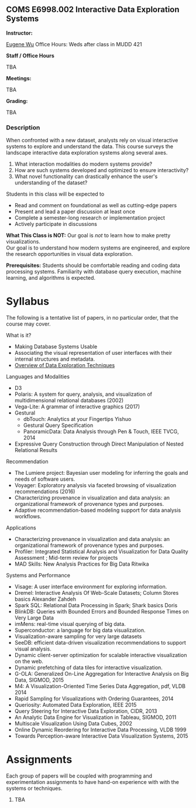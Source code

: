 
## COMS E6998.002  Interactive Data Exploration Systems


<div>
  <!--<div class="row">
    <div class="col-md-2"><b>Units:</b></div>
    <div class="col-md-8"><p>3</p></div>
  </div>-->
  
  <div class="row">
    <div class="col-md-2"><a id="staff" name="staff"></a><b>Instructor:</b></div>
    <div class="col-md-8">
      <p><a href="http://www.eugenewu.net/">Eugene Wu</a>  Office Hours: Weds after class in MUDD 421</p>
    </div>
  </div>
  <div class="row">
    <div class="col-md-2"><b>Staff / Office Hours</b> </div>
    <div class="col-md-8">
      <p>TBA</p>
    </div>
  </div>
  <div class="row">
    <div class="col-md-2"><b>Meetings:</b></div>
    <div class="col-md-8"><p>TBA</p></div>
  </div>
  <div class="row">
    <div class="col-md-2"><b>Grading:</b></div>
    <div class="col-md-8">
    <p>TBA</p>
    </div>
  </div>
</div>


### Description

When confronted with a new dataset, analysts rely on visual interactive systems to explore and understand the data. This course surveys the landscape interactive data exploration systems along several axes. 

1. What interaction modalities do modern systems provide? 
2. How are such systems developed and optimized to ensure interactivity? 
3. What novel functionality can drastically enhance the user's understanding of the dataset? 

Students in this class will be expected to

* Read and comment on foundational as well as cutting-edge papers
* Present and lead a paper discussion at least once
* Complete a semester-long research or implementation project
* Actively participate in discussions

**What This Class is NOT:**  Our goal is *not* to learn how to make pretty visualizations.  
Our goal is to understand how modern systems are engineered, and explore the research opportunities in visual data exploration.

**Prerequisites:** Students should be comfortable reading and coding data processing systems.   Familiarity with database query execution, machine learning, and algorithms is expected.    

# Syllabus

The following is a tentative list of papers, in no particular order, that the course may cover.

What is it?

* Making Database Systems Usable  
* Associating the visual representation of user interfaces with their internal structures and metadata.
* [Overview of Data Exploration Techniques](http://stratos.seas.harvard.edu/files/stratos/files/exploration-tutorial.pdf)

Languages and Modalities

* D3
* Polaris: A system for query, analysis, and visualization of multidimensional relational databases (2002)
* Vega-Lite: A grammar of interactive graphics (2017)
* Gestural
  * dbTouch: Analytics at your Fingertips Yishuo  
  * Gestural Query Specification
  * PanoramicData: Data Analysis through Pen & Touch, IEEE TVCG, 2014
* Expressive Query Construction through Direct Manipulation of Nested Relational Results

Recommendation

* The Lumiere project: Bayesian user modeling for inferring the goals and needs of software users.
* Voyager: Exploratory analysis via faceted browsing of visualization recommendations (2016)
* Characterizing provenance in visualization and data analysis: an organizational framework of provenance types and purposes.
* Adaptive recommendation-based modeling support for data analysis workflows.

Applications

* Characterizing provenance in visualization and data analysis: an organizational framework of provenance types and purposes.
* Profiler: Integrated Statistical Analysis and Visualization for Data Quality Assessment ; Mid-term review for projects  
* MAD Skills: New Analysis Practices for Big Data Ritwika 

Systems and Performance

* Visage: A user interface environment for exploring information.
* Dremel: Interactive Analysis Of Web-Scale Datasets; Column Stores basics  Alexander Zahdeh  
* Spark SQL: Relational Data Processing in Spark; Shark basics  Doris 
* BlinkDB: Queries with Bounded Errors and Bounded Response Times on Very Large Data
* imMens: real-time visual querying of big data.
* Superconductor: a language for big data visualization.
* Visualization-aware sampling for very large datasets
* SeeDB: efficient data-driven visualization recommendations to support visual analysis.
* Dynamic client-server optimization for scalable interactive visualization on the web.
* Dynamic prefetching of data tiles for interactive visualization.
* G-OLA: Generalized On-Line Aggregation for Interactive Analysis on Big Data, SIGMOD, 2015
* M4: A Visualization-Oriented Time Series Data Aggregation, pdf, VLDB 2014
* Rapid Sampling for Visualizations with Ordering Guarantees, 2014
* Queriosity: Automated Data Exploration, IEEE 2015
* Query Steering for Interactive Data Exploration, CIDR, 2013
* An Analytic Data Engine for Visualization in Tableau, SIGMOD, 2011
* Multiscale Visualization Using Data Cubes, 2002
* Online Dynamic Reordering for Interactive Data Processing, VLDB 1999
* Towards Perception-aware Interactive Data Visualization Systems, 2015



# Assignments

Each group of papers will be coupled with programming and experimentation assignments to have hand-on experience with with the systems or techniques.

1. TBA

